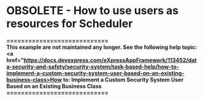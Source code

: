 
# OBSOLETE - How to use users as resources for Scheduler


<strong>============================</strong><br />
<strong>This example are not maintained any longer. See the following help topic: <a href="https://docs.devexpress.com/eXpressAppFramework/113452/data-security-and-safety/security-system/task-based-help/how-to-implement-a-custom-security-system-user-based-on-an-existing-business-class>How to: Implement a Custom Security System User Based on an Existing Business Class</a><br />
============================</strong>
